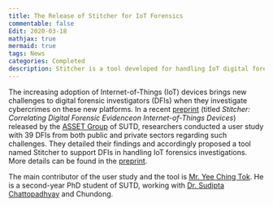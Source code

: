 ```yaml
---
title: The Release of Stitcher for IoT Forensics
commentable: false
Edit: 2020-03-18
mathjax: true
mermaid: true
tags: News
categories: Completed
description: Stitcher is a tool developed for handling IoT digital forensics investigation.
---
```


<p>The increasing adoption of Internet-of-Things (IoT) devices brings new challenges to digital forensic investigators (DFIs) when they investigate cybercrimes on these new platforms. In a recent <a href="https://arxiv.org/pdf/2003.07242.pdf" target="_blank">preprint</a> (titled <i>Stitcher: Correlating Digital Forensic Evidenceon Internet-of-Things Devices</i>) released by the <a href="https://asset-group.github.io/" target="_blank">ASSET Group</a> of SUTD, researchers conducted a user study with 39 DFIs from both public and private sectors regarding such challenges. They detailed their findings and accordingly proposed a tool named Stitcher to support DFIs in handling IoT forensics investigations. More details can be found in the <a href="https://arxiv.org/pdf/2003.07242.pdf" target="_blank">preprint</a>. 

<p>The main contributor of the user study and the tool is <a href="https://poppopretn.com/" target="_blank">Mr. Yee Ching Tok</a>. He is a second-year PhD student of SUTD, working with <a href="https://istd.sutd.edu.sg/people/faculty/sudipta-chattopadhyay" target="_blank">Dr. Sudipta Chattopadhyay</a> and Chundong.</p>


